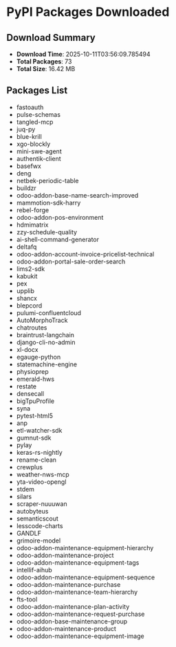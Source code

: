 # PyPI Packages Downloaded

## Download Summary
- **Download Time**: 2025-10-11T03:56:09.785494
- **Total Packages**: 73
- **Total Size**: 16.42 MB

## Packages List
- fastoauth
- pulse-schemas
- tangled-mcp
- juq-py
- blue-krill
- xgo-blockly
- mini-swe-agent
- authentik-client
- basefwx
- deng
- netbek-periodic-table
- buildzr
- odoo-addon-base-name-search-improved
- mammotion-sdk-harry
- rebel-forge
- odoo-addon-pos-environment
- hdmimatrix
- zzy-schedule-quality
- ai-shell-command-generator
- deltafq
- odoo-addon-account-invoice-pricelist-technical
- odoo-addon-portal-sale-order-search
- lims2-sdk
- kabukit
- pex
- upplib
- shancx
- blepcord
- pulumi-confluentcloud
- AutoMorphoTrack
- chatroutes
- braintrust-langchain
- django-cli-no-admin
- xl-docx
- egauge-python
- statemachine-engine
- physioprep
- emerald-hws
- restate
- densecall
- bigTpuProfile
- syna
- pytest-html5
- anp
- etl-watcher-sdk
- gumnut-sdk
- pylay
- keras-rs-nightly
- rename-clean
- crewplus
- weather-nws-mcp
- yta-video-opengl
- stdem
- silars
- scraper-nuuuwan
- autobyteus
- semanticscout
- lesscode-charts
- GANDLF
- grimoire-model
- odoo-addon-maintenance-equipment-hierarchy
- odoo-addon-maintenance-project
- odoo-addon-maintenance-equipment-tags
- intellif-aihub
- odoo-addon-maintenance-equipment-sequence
- odoo-addon-maintenance-purchase
- odoo-addon-maintenance-team-hierarchy
- fts-tool
- odoo-addon-maintenance-plan-activity
- odoo-addon-maintenance-request-purchase
- odoo-addon-base-maintenance-group
- odoo-addon-maintenance-product
- odoo-addon-maintenance-equipment-image
